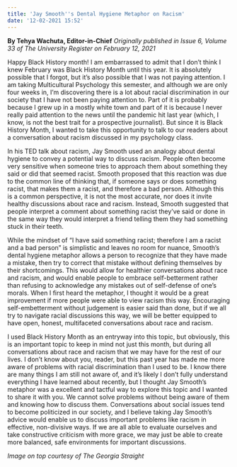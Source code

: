 ```yaml
---
title: 'Jay Smooth''s Dental Hygiene Metaphor on Racism'
date: '12-02-2021 15:52'
---
```


**By Tehya Wachuta, Editor-in-Chief** _Originally published in Issue 6, Volume 33 of The University Register on February 12, 2021_

Happy Black History month! I am embarrassed to admit that I don’t think I knew February was Black History Month until this year. It is absolutely possible that I forgot, but it’s also possible that I was not paying attention. I am taking Multicultural Psychology this semester, and although we are only four weeks in, I’m discovering there is a lot about racial discrimination in our society that I have not been paying attention to. Part of it is probably because I grew up in a mostly white town and part of it is because I never really paid attention to the news until the pandemic hit last year (which, I know, is not the best trait for a prospective journalist). But since it is Black History Month, I wanted to take this opportunity to talk to our readers about a conversation about racism discussed in my psychology class.

In his TED talk about racism, Jay Smooth used an analogy about dental hygiene to convey a potential way to discuss racism. People often become very sensitive when someone tries to approach them about something they said or did that seemed racist. Smooth proposed that this reaction was due to the common line of thinking that, if someone says or does something racist, that makes them a racist, and therefore a bad person. Although this is a common perspective, it is not the most accurate, nor does it invite healthy discussions about race and racism. Instead, Smooth suggested that people interpret a comment about something racist they’ve said or done in the same way they would interpret a friend telling them they had something stuck in their teeth.

While the mindset of “I have said something racist; therefore I am a racist and a bad person” is simplistic and leaves no room for nuance, Smooth’s dental hygiene metaphor allows a person to recognize that they have made a mistake, then try to correct that mistake without defining themselves by their shortcomings. This would allow for healthier conversations about race and racism, and would enable people to embrace self-betterment rather than refusing to acknowledge any mistakes out of self-defense of one’s morals. When I first heard the metaphor, I thought it would be a great improvement if more people were able to view racism this way. Encouraging self-embetterment without judgement is easier said than done, but if we all try to navigate racial discussions this way, we will be better equipped to have open, honest, multifaceted conversations about race and racism.

I used Black History Month as an entryway into this topic, but obviously, this is an important topic to keep in mind not just this month, but during all conversations about race and racism that we may have for the rest of our lives. I don’t know about you, reader, but this past year has made me more aware of problems with racial discrimination than I used to be. I know there are many things I am still not aware of, and it’s likely I don’t fully understand everything I have learned about recently, but I thought Jay Smooth’s metaphor was a excellent and tactful way to explore this topic and I wanted to share it with you. We cannot solve problems without being aware of them and knowing how to discuss them. Conversations about social issues tend to become politicized in our society, and I believe taking Jay Smooth’s advice would enable us to discuss important problems like racism in effective, non-divisive ways. If we are all able to evaluate ourselves and take constructive criticism with more grace, we may just be able to create more balanced, safe environments for important discussions.

_Image on top courtesy of The Georgia Straight_